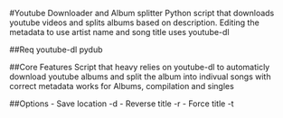 #Youtube Downloader and Album splitter
Python script that downloads youtube videos and splits albums based on description.
Editing the metadata to use artist name and song title
uses youtube-dl

##Req
youtube-dl
pydub

##Core Features
Script that heavy relies on youtube-dl to automaticly download youtube albums and split the album into indivual songs with correct metadata
works for Albums, compilation and singles

##Options
    - Save location
        -d <PATH>
    - Reverse title
        -r
    - Force title
        -t <TITLE>
    - Force Artist
        -a <ARTIST>
    - Force Album
        -A <ALBUM>
    - Force Album Artist
        -y <ALBUM_ARTIST>
 

##To-Do
    - Fix folder tag, automaticly create folder with album name for MP3s
    - Allow other formats (look into tags for other formats)
    - Store temp files in tmp dir instead of output dir
    - Implemented ability to download Playlists

##Extras

